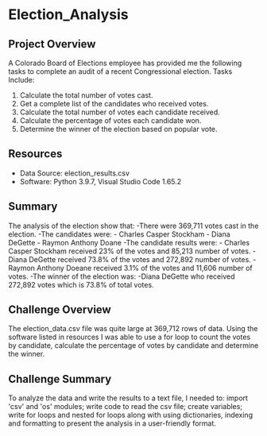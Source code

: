 # Election_Analysis

## Project Overview
A Colorado Board of Elections employee has provided me the following tasks to complete an audit of a recent Congressional election.
Tasks Include:
1. Calculate the total number of votes cast.
2. Get a complete list of the candidates who received votes.
3. Calculate the total number of votes each candidate received.
4. Calculate the percentage of votes each candidate won.
5. Determine the winner of the election based on popular vote. 

## Resources
 - Data Source: election_results.csv
 - Software: Python 3.9.7, Visual Studio Code 1.65.2

## Summary
The analysis of the election show that:
-There were 369,711 votes cast in the election.
-The candidates were:
    - Charles Casper Stockham
    - Diana DeGette
    - Raymon Anthony Doane
-The candidate results were:
    - Charles Casper Stockham received 23% of the votes and 85,213 number of votes.
    - Diana DeGette received 73.8% of the votes and 272,892 number of votes. 
    - Raymon Anthony Doeane received 3.1% of the votes and 11,606 number of votes. 
-The winner of the election was:
    -Diana DeGette who received 272,892 votes which is 73.8% of total votes. 
    
## Challenge Overview
The election_data.csv file was quite large at 369,712 rows of data. Using the software listed in resources I was able to use a for loop to count the votes by candidate, calculate the percentage of votes by candidate and determine the winner. 

## Challenge Summary
To analyze the data and write the results to a text file, I needed to: import 'csv' and 'os' modules; write code to read the csv file; create variables; write for loops and nested for loops along with using dictionaries, indexing and formatting to present the analysis in a user-friendly format.      
